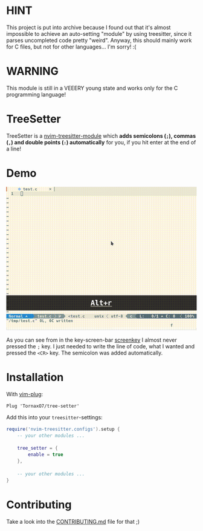 # HINT
This project is put into archive because I found out that it's almost impossible
to achieve an auto-setting "module" by using treesitter, since it parses
uncompleted code pretty "weird". Anyway, this should mainly work for C files,
but not for other languages... I'm sorry! :(

# WARNING
This module is still in a VEEERY young state and works only for the C
programming language!

# TreeSetter
TreeSetter is a
[nvim-treesitter-module](https://github.com/nvim-treesitter/module-template)
which **adds semicolons (`;`), commas (`,`) and double points (`:`) automatically**
for you, if you hit enter at the end of a line!

# Demo
![demonstration](./Documentation_Images/demo.gif)

As you can see from in the key-screen-bar
[screenkey](https://gitlab.com/screenkey/screenkey) I almost never pressed the
`;` key. I just needed to write the line of code, what I wanted and pressed the
`<CR>` key. The semicolon was added automatically.

# Installation
With [vim-plug](https://github.com/junegunn/vim-plug):

```vim
Plug 'TornaxO7/tree-setter'
```

Add this into your `treesitter`-settings:
```lua
require('nvim-treesitter.configs').setup {
    -- your other modules ...

    tree_setter = {
        enable = true
    },

    -- your other modules ...
}
```

# Contributing
Take a look into the [CONTRIBUTING.md](./CONTRIBUTING.md) file for that ;)
